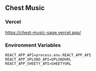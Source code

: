 ## Chest Music 
### Vercel

https://chest-music-sage.vercel.app/

### Environment Variables

```
REACT_APP_API=process.env.REACT_APP_API
REACT_APP_UPLOAD_API=UPLOADURL
REACT_APP_SHEETY_API=SHEETYURL
```
